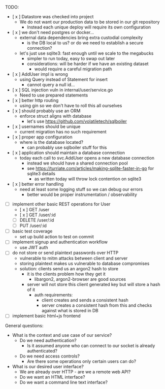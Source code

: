 TODO:

- [ x ] Datastore was checked into project
  - We do not want our production data to be stored in our git repository
    - Instead each unique deploy will require its own configuration
- [ x ] we don't need postgres or docker...
  - external data dependencies bring extra custodial complexity
    - is the DB local to us? or do we need to establish a secure connection?
  - let's just use sqlite3: fast enough until we scale to the megabucks
    - simpler to run today, easy to swap out later
    - considerations: will be harder if we have an existing dataset
      - would require a careful migration path
- [ x ] AddUser impl is wrong
  - using Query instead of Statement for insert
    - cannot query a null id...
- [ x ] SQL injection vuln in internal/user/service.go
  - Need to use prepared statements
- [ x ] better http routing
  - using gin so we don't have to roll this all ourselves
- [ x ] should probably use an ORM
  - enforce struct aligns with database
    - let's use https://github.com/volatiletech/sqlboiler
- [ x ] usernames should be unique
  - current migration has no such requirement
- [ x ] proper app configuration
  - where is the database located?
    - can probably use sqlboiler stuff for this
- [ x ] application should maintain a database connection
  - today each call to svc.AddUser opens a new database connection
    - instead we should have a shared connection pool
    - see https://turriate.com/articles/making-sqlite-faster-in-go for sqlite3 details
      - as written today will throw lock contention on sqlite3
- [ x ] better error handling
  - need at least some logging stuff so we can debug our errors
    - better would be proper instrumentation / observability
- [ ] implement other basic REST operations for User
  - [ x ] GET /user 
  - [ x ] GET /user/:id
  - [ ] DELETE /user/:id
  - [ ] PUT /user/:id
- [ ] basic test coverage
  - set up build action to test on commit
- [ ] implement signup and authentication workflow
  - use JWT auth
- [ ] do not store or send plaintext passwords over HTTP
  - vulnerable to mitm attacks between client and server
  - storing plaintext makes us vulnerable to database compromises
  - solution: clients send us an argon2 hash to store
    - it is the clients problem how they get it
      - libargon2, argon2-browser are good sources
    - server will not store this client generated key but will store a hash of it
      - auth requirements: 
        - client creates and sends a consistent hash
        - server creates a consistent hash from this and checks against what is stored in DB
- [ ] implement basic html+js frontend

General questions:

- What is the context and use case of our service?
  - Do we need authentication?
    - Is it assumed anyone who can connect to our socket is already authenticated?
  - Do we need access controls?
    - Are there some operations only certain users can do?
- What is our desired user interface?
  - We are already over HTTP - are we a remote web API?
  - Do we want an HTML interface?
  - Do we want a command line text interface?
